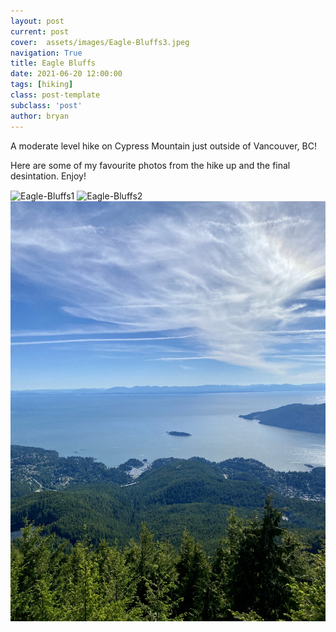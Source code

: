 ```yaml
---
layout: post
current: post
cover:  assets/images/Eagle-Bluffs3.jpeg
navigation: True
title: Eagle Bluffs
date: 2021-06-20 12:00:00
tags: [hiking]
class: post-template
subclass: 'post'
author: bryan
---
```


A moderate level hike on Cypress Mountain just outside of Vancouver, BC! 

Here are some of my favourite photos from the hike up and the final desintation. Enjoy! 

<img max-width="100vw" align="center" src="https://github.com/bryanyu1/blog/blob/gh-pages/assets/images/Eagle-Bluffs1.jpeg?raw=true" alt="Eagle-Bluffs1">

<img max-width="100vw" align="center" src="https://github.com/bryanyu1/blog/blob/gh-pages/assets/images/Eagle-Bluffs2.jpeg?raw=true" alt="Eagle-Bluffs2">

<img max-width="100vw" align="center" src="https://github.com/bryanyu1/blog/blob/gh-pages/assets/images/Eagle-Bluffs3.jpeg?raw=true" alt="Eagle-Bluffs3">
